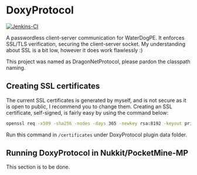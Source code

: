 # DoxyProtocol

[![Jenkins-CI](https://jenkins.potatohome.xyz/job/DoxyProtocol/badge/icon)](https://jenkins.potatohome.xyz/job/DoxyProtocol)

A passwordless client-server communication for WaterDogPE. It enforces SSL/TLS verification, securing the client-server
socket. My understanding about SSL is a bit low, however it does work flawlessly :)

This project was named as DragonNetProtocol, please pardon the classpath naming.

## Creating SSL certificates

The current SSL certificates is generated by myself, and is not secure as it is open to public, I recommend you to
change them. Creating an SSL certificate, self-signed, is fairly easy by using the command below:

```bash
openssl req -x509 -sha256 -nodes -days 365 -newkey rsa:8192 -keyout private_key.key -out certificate.crt
```

Run this command in `/certificates` under DoxyProtocol plugin data folder.

## Running DoxyProtocol in Nukkit/PocketMine-MP

This section is to be done.